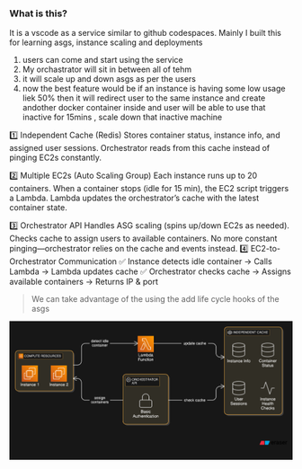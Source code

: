### What is this?
It is a vscode as a service similar to github codespaces. Mainly I built this for learning asgs, instance scaling and deployments

1. users can come and start using the service
2. My orchastrator will sit in between all of tehm
3. it will scale up and down asgs as per the users
4. now the best feature would be if an instance is having some low usage liek 50% then it will redirect user to the same instance and create andother docker container inside and user will be able to use that
inactive for 15mins , scale down that inactive machine


1️⃣ Independent Cache (Redis)
Stores container status, instance info, and assigned user sessions.
Orchestrator reads from this cache instead of pinging EC2s constantly.

2️⃣ Multiple EC2s (Auto Scaling Group)
Each instance runs up to 20 containers.
When a container stops (idle for 15 min), the EC2 script triggers a Lambda.
Lambda updates the orchestrator’s cache with the latest container state.

3️⃣ Orchestrator API
Handles ASG scaling (spins up/down EC2s as needed).
Checks cache to assign users to available containers.
No more constant pinging—orchestrator relies on the cache and events instead.
4️⃣ EC2-to-Orchestrator Communication
✅ Instance detects idle container → Calls Lambda → Lambda updates cache
✅ Orchestrator checks cache → Assigns available containers → Returns IP & port

> We can take advantage of the using the add life cycle hooks of the asgs

![alt text](image.png)